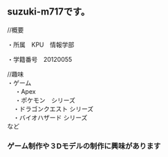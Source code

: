 ## suzuki-m717です。

//概要<br>

・所属　KPU　情報学部<br>

・学籍番号　20120055

//趣味<br>
・ゲーム<br>
　 ・Apex<br>
　 ・ポケモン　シリーズ<br>
 　・ドラゴンクエスト シリーズ<br>
 　・バイオハザード シリーズ<br>
など

### ゲーム制作や３Dモデルの制作に興味があります
